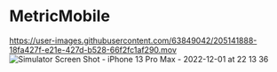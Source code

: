 # MetricMobile
https://user-images.githubusercontent.com/63849042/205141888-18fa427f-e21e-427d-b528-66f2fc1af290.mov
![Simulator Screen Shot - iPhone 13 Pro Max - 2022-12-01 at 22 13 36](https://user-images.githubusercontent.com/63849042/205142113-40724ec3-3ea0-4155-bf79-6258764f1fe4.png)

